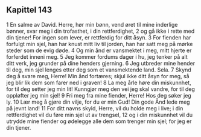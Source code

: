 ## Kapittel 143

1 En salme av David. Herre, hør min bønn, vend øret til mine inderlige bønner, svar meg i din trofasthet, i din rettferdighet,
2 og gå ikke i rette med din tjener! For ingen som lever, er rettferdig for ditt åsyn.
3 For fienden har forfulgt min sjel, han har knust mitt liv til jorden, han har satt meg på mørke steder som de evig døde.
4 Og min ånd er vansmektet i meg, mitt hjerte er forferdet inneni meg.
5 Jeg kommer fordums dager i hu, jeg tenker på alt ditt verk, jeg grunder på dine henders gjerning.
6 Jeg utbreder mine hender til deg, min sjel lenges etter deg som et vansmektende land. Sela.
7 Skynd deg å svare meg, Herre! Min ånd fortæres; skjul ikke ditt åsyn for meg, så jeg blir lik dem som farer ned i graven!
8 La meg årle høre din miskunnhet, for til deg setter jeg min lit! Kunngjør meg den vei jeg skal vandre, for til deg oppløfter jeg min sjel!
9 Fri meg fra mine fiender, Herre! Hos deg søker jeg ly.
10 Lær meg å gjøre din vilje, for du er min Gud! Din gode Ånd lede meg på jevnt land!
11 For ditt navns skyld, Herre, vil du holde meg i live; i din rettferdighet vil du føre min sjel ut av trengsel,
12 og i din miskunnhet vil du utrydde mine fiender og ødelegge alle dem som trenger min sjel; for jeg er din tjener.
